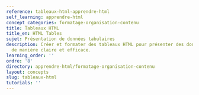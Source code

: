 ```yaml
---
reference: tableaux-html-apprendre-html
self_learning: apprendre-html
concept_categories: formatage-organisation-contenu
title: Tableaux HTML
title_en: HTML Tables
sujet: Présentation de données tabulaires
description: Créer et formater des tableaux HTML pour présenter des données tabulaires
  de manière claire et efficace.
learning_order: ''
ordre: '8'
directory: apprendre-html/formatage-organisation-contenu
layout: concepts
slug: tableaux-html
tutorials: ''
---
```

